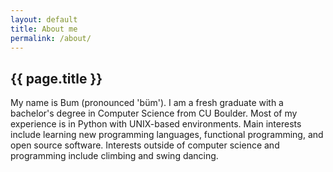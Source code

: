 ```yaml
---
layout: default
title: About me
permalink: /about/
---
```


<div class="post-box">
<h2> {{ page.title }}</h2>

My name is Bum (pronounced 'büm'). I am a fresh graduate with a bachelor's
degree in Computer Science from CU Boulder. Most of my experience is in Python
with UNIX-based environments. Main interests include learning new programming
languages, functional programming, and open source software. Interests outside
of computer science and programming include climbing and swing dancing. </div>
